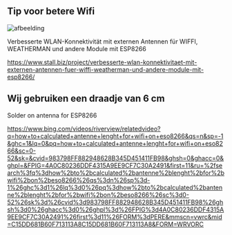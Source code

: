 ## Tip voor betere Wifi
![afbeelding](https://github.com/user-attachments/assets/de4448a8-c9a1-48c4-9396-060b2c94f8b1)

Verbesserte WLAN-Konnektivität mit externen Antennen für WIFFI, WEATHERMAN und andere Module mit ESP8266

https://www.stall.biz/project/verbesserte-wlan-konnektivitaet-mit-externen-antennen-fuer-wiffi-weatherman-und-andere-module-mit-esp8266/
## Wij gebruiken een draadje van 6 cm
Solder on antenna for ESP8266

https://www.bing.com/videos/riverview/relatedvideo?q=how+to+calculated+antenne+lenght+for+wifi+on+eso8266&qs=n&sp=-1&ghc=1&lq=0&pq=how+to+calculated+antenne+lenght+for+wifi+on+eso8266&sc=0-52&sk=&cvid=983798FF882948628B345D451411FB98&ghsh=0&ghacc=0&ghpl=&FPIG=4A0C80236DDF4315A9EE9CF7C30A2491&first=11&ru=%2fsearch%3fq%3dhow%2bto%2bcalculated%2bantenne%2blenght%2bfor%2bwifi%2bon%2beso8266%26qs%3dn%26sp%3d-1%26ghc%3d1%26lq%3d0%26pq%3dhow%2bto%2bcalculated%2bantenne%2blenght%2bfor%2bwifi%2bon%2beso8266%26sc%3d0-52%26sk%3d%26cvid%3d983798FF882948628B345D451411FB98%26ghsh%3d0%26ghacc%3d0%26ghpl%3d%26FPIG%3d4A0C80236DDF4315A9EE9CF7C30A2491%26first%3d11%26FORM%3dPERE&mmscn=vwrc&mid=C15DD681B60F713113A8C15DD681B60F713113A8&FORM=WRVORC

